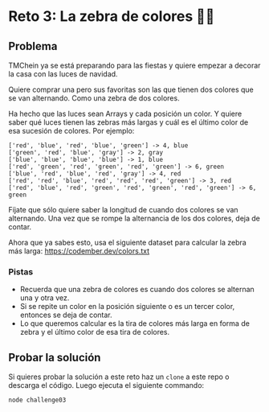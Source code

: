 # Reto 3: La zebra de colores 🎄🦓

## Problema

TMChein ya se está preparando para las fiestas y quiere empezar a decorar la casa con las luces de navidad.

Quiere comprar una pero sus favoritas son las que tienen dos colores que se van alternando. Como una zebra de dos colores.

Ha hecho que las luces sean Arrays y cada posición un color. Y quiere saber qué luces tienen las zebras más largas y cuál es el último color de esa sucesión de colores. Por ejemplo:

```
['red', 'blue', 'red', 'blue', 'green'] -> 4, blue
['green', 'red', 'blue', 'gray'] -> 2, gray
['blue', 'blue', 'blue', 'blue'] -> 1, blue
['red', 'green', 'red', 'green', 'red', 'green'] -> 6, green
['blue', 'red', 'blue', 'red', 'gray'] -> 4, red
['red', 'red', 'blue', 'red', 'red', 'red', 'green'] -> 3, red
['red', 'blue', 'red', 'green', 'red', 'green', 'red', 'green'] -> 6, green
```

Fíjate que sólo quiere saber la longitud de cuando dos colores se van alternando. Una vez que se rompe la alternancia de los dos colores, deja de contar.

Ahora que ya sabes esto, usa el siguiente dataset para calcular la zebra más larga: https://codember.dev/colors.txt

### Pistas

* Recuerda que una zebra de colores es cuando dos colores se alternan una y otra vez.
* Si se repite un color en la posición siguiente o es un tercer color, entonces se deja de contar.
* Lo que queremos calcular es la tira de colores más larga en forma de zebra y el último color de esa tira de colores.

## Probar la solución

Si quieres probar la solución a este reto haz un `clone` a este repo o descarga el código. Luego ejecuta el siguiente commando:

```
node challenge03
```
